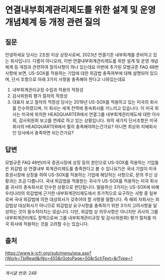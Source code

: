 # 연결내부회계관리제도를 위한 설계 및 운영 개념체계 등 개정 관련 질의

## 질문
안녕하세요
당사는 2조원 이상 상장사로써, 2023년 연결기준 내부회계를 준비하고 있는 회사입니다.
다름이 아니오라, 이번 연결내부회계관리제도를 위한 설계 및 운영 개념체계 등 개정과 관련하여 질의사항이 하나 있는데요
이번에 추가된 모범규준 FAQ 48번 사항에 보면, US-SOX를 적용하는 기업에 대한 외감법 충족여부에 대해 설명되어 있으며, 단서 조항으로 아래 3가지 사항을 충족해아 한다고 나와있는데요
1. 내부회계관리규정 수립과 적용의 적정성
2. 감사위원회 평가 절차의 적정성
3. 대표자 보고 절차의 적정성
당사는 2019년 US-SOX를 적용하고 있는 미국의 회사를 인수하였으며, 이 회사는 세계 전역에 종속회사를 거느리고 있습니다.
이 미국 회사는 미국에 위치한 HEADQUARTER에서 연결그룹 내부회계관리제도에 대한 이사회, 감사위원회 보고를 연례로 하고 있는 상황입니다.
위의 세가지 단서조항은 미국 회사의 HEADQUARTER에서 필히 충족해야하는건가요? 아니면 최상위 지배회사인 당사에서 충족하면 되는건가요?

## 답변
모범규준 FAQ 48번(미국 증권시장에 상장 등의 원인으로 US-SOX를 적용하는 기업들은 외감법 상 연결내부 회계관리제도를 충족한다고 볼 수 있나요?)은 국내 기업이 미국 증권시장에 상장을 하여 US-SOX를 적용하는 기업에 해당하는 사항으로, 문의 주신 상황과는 조금 다릅니다.
국내 외감법을 적용받는 귀사가 US-SOX를 적용하는 미국 회사를 귀사의 종속회사로 인수한 상황으로 판단됩니다.
말씀하신 3가지는 US-SOX에 비해 우리나라의 외감법에 근거한 내부회계관리제도에서 추가적으로 요구하는 사항 중 일부로써 국내 외감법에 의한 대상회사가 갖추어야 할 사항을 말합니다. 즉 해외 자회사는 외감법상 대상회사가 아니므로 외감법상 요구사항을 충족하기 위한 3가지 고려사항을 달성하는 것이 필수적이지는 않습니다.
다만, 외감법 상 의무사항은 아니지만 귀사의 그룹 내부회계관리제도 정책으로써 그룹 내부회계관리규정 및 감사(위원회) 평가 절차를 미국 회사에 적용하는 것을 고려할 수는 있습니다.

## 출처
https://www.k-icfr.org/sub/menu/qna.asp?rWork=TblRead&rNo=455&rGotoPage=50&rSchText=&rType=1

---
*게시글 번호: 248*
